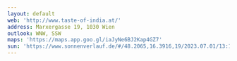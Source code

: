 ```yaml
---
layout: default
web: 'http://www.taste-of-india.at/'
address: Marxergasse 19, 1030 Wien
outlook: WNW, SSW
maps: 'https://maps.app.goo.gl/iaJyNe6BJ2Kap4GZ7'
sun: 'https://www.sonnenverlauf.de/#/48.2065,16.3916,19/2023.07.01/13:16/1/0'
---
```

<div id="map" class="map"></div>

<script>




// https://digitales.wien.gv.at/wp-content/uploads/sites/47/2019/01/adressservice-doku.pdf
var geocodeapi='http://data.wien.gv.at/daten/OGDAddressService.svc/GetAddressInfo?crs=EPSG:3857&Address=';

var map;

async function fetchData(addr)
{
    try {
       const response= await fetch(geocodeapi+addr)
       const data= await response.json();
       mypoint=data.features[0].geometry.coordinates;
       return mypoint;

    } catch (error) {
      console.error('Error fetching data:', error);
    }
}

 var vectorLayer = new ol.layer.Vector({ 
            source: new ol.source.Vector({
                format: new ol.format.GeoJSON(),
                url: function (extent) {
                   // console.log ('wfs request');
                return 'https://data.wien.gv.at/daten/geo' +
                '?service=WFS' + 
                '&request=GetFeature' +
                '&version=1.1.0' +
                '&typeName=ogdwien:FMZKBKMOGD'+
                '&srsName=EPSG:3857' +
                '&outputFormat=application/json' +
                '&bbox=' + extent.join(',') + ',EPSG:3857';
                },
                strategy: ol.loadingstrategy.bbox,
            }),
        });

vectorLayer.getSource().on('change', 
    function(evt){
    const source = evt.target;
    const numFeatures = source.getFeatures().length;

    if (source.getState() != 'ready' || numFeatures<2) 
        return;

    console.log("marching the sundir");
    var centerCoordinates = map.getView().getCenter();

    features=[]
    for (let i = 10; i <= 150; i+=10) {
        coords=[centerCoordinates[0] - Math.cos(sunAzimuth)*i,
            centerCoordinates[1] - Math.sin(sunAzimuth)*i];

        features = vectorLayer.getSource().getFeaturesAtCoordinate(coords);
        if (features.length >0)
        {
            console.log(features);
            break;
        }
    }
});

const onLoadEndCallback = () => {
    console.log('Map load complete!');
    var centerCoordinates = map.getView().getCenter();

    var lineString = new ol.geom.LineString([
        centerCoordinates,  
            [centerCoordinates[0] - Math.cos(sunAzimuth) *50, 
            centerCoordinates[1] - Math.sin(sunAzimuth) *50], 
    ]);
    var lineFeature = new ol.Feature(lineString);   
    lineFeature.setStyle(
        new ol.style.Style({
            stroke: new ol.style.Stroke({
            color: 'red',
            width: 2,  
            }),
        })
        );
    vectorLayer.getSource().addFeature(lineFeature);
}




///////////////////////////////////////


async function createMap(addr) //130
{
    try {
        // Wait for the fetch operation to complete
        const coordinates = await fetchData(addr);

        const lonLatCoordinate = ol.proj.toLonLat(coordinates);
        console.log('Longitude/Latitude:', lonLatCoordinate);

        console.log("sunAlt "+sunAlt );

        console.log("sunAzimuth "+ sunAzimuth);
   
        const key = 'i9xwr1qrYDFkU4CYpnLq';
        const raster = new ol.layer.Tile({
            source: new ol.source.XYZ({
            url: 'https://api.maptiler.com/tiles/satellite/{z}/{x}/{y}.jpg?key=' + key,
            maxZoom: 20,
            }),
        });
       
        map = new ol.Map({
            target: 'map',
            layers: [
                new ol.layer.Tile({
                source: new ol.source.OSM(),
                }),
                vectorLayer,
            ],
            view: new ol.View({
                center:  coordinates, 
                zoom: 20,
            }),
        });
    } catch (error) {
        console.error('Error creating map:', error);
    }

     map.on('loadend', onLoadEndCallback);
}
  
// taste of india coords
const latitude =  48.20644906; 
const longitude = 16.39176681;

const futureDate = new Date(new Date().getTime() - 5 * 60 * 60 * 1000);
console.log (futureDate)
const sunPosition = SunCalc.getPosition(
     //new Date(),
    futureDate, latitude, longitude);

// adjust so angle is measured counterclockwise 
//   from the positive x-axis
const sunAzimuth = Math.PI /2 - sunPosition.azimuth;

const sunAlt = sunPosition.altitude * 180 / Math.PI;
    
createMap("Marxergasse%2019");




 


</script>
